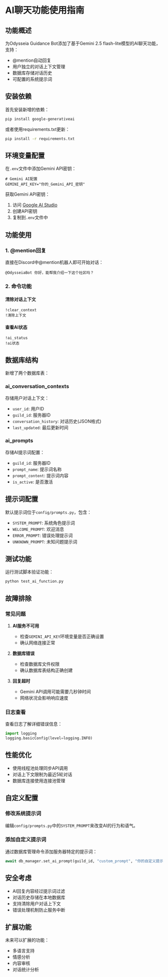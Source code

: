 # AI聊天功能使用指南

## 功能概述

为Odysseia Guidance Bot添加了基于Gemini 2.5 flash-lite模型的AI聊天功能，支持：
- @mention自动回复
- 用户独立的对话上下文管理
- 数据库存储对话历史
- 可配置的系统提示词

## 安装依赖

首先安装新增的依赖：

```bash
pip install google-generativeai
```

或者使用requirements.txt更新：

```bash
pip install -r requirements.txt
```

## 环境变量配置

在`.env`文件中添加Gemini API密钥：

```env
# Gemini AI配置
GEMINI_API_KEY="你的_Gemini_API_密钥"
```

获取Gemini API密钥：
1. 访问 [Google AI Studio](https://makersuite.google.com/app/apikey)
2. 创建API密钥
3. 复制到`.env`文件中

## 功能使用

### 1. @mention回复
直接在Discord中@mention机器人即可开始对话：

```
@OdysseiaBot 你好，能帮我介绍一下这个社区吗？
```

### 2. 命令功能

#### 清除对话上下文
```
!clear_context
!清除上下文
```

#### 查看AI状态
```
!ai_status
!ai状态
```

## 数据库结构

新增了两个数据库表：

### ai_conversation_contexts
存储用户对话上下文：
- `user_id`: 用户ID
- `guild_id`: 服务器ID  
- `conversation_history`: 对话历史(JSON格式)
- `last_updated`: 最后更新时间

### ai_prompts
存储AI提示词配置：
- `guild_id`: 服务器ID
- `prompt_name`: 提示词名称
- `prompt_content`: 提示词内容
- `is_active`: 是否激活

## 提示词配置

默认提示词位于`config/prompts.py`，包含：
- `SYSTEM_PROMPT`: 系统角色提示词
- `WELCOME_PROMPT`: 欢迎消息
- `ERROR_PROMPT`: 错误处理提示词
- `UNKNOWN_PROMPT`: 未知问题提示词

## 测试功能

运行测试脚本验证功能：

```bash
python test_ai_function.py
```

## 故障排除

### 常见问题

1. **AI服务不可用**
   - 检查`GEMINI_API_KEY`环境变量是否正确设置
   - 确认网络连接正常

2. **数据库错误**
   - 检查数据库文件权限
   - 确认数据库表结构正确创建

3. **回复超时**
   - Gemini API调用可能需要几秒钟时间
   - 网络状况会影响响应速度

### 日志查看

查看日志了解详细错误信息：
```python
import logging
logging.basicConfig(level=logging.INFO)
```

## 性能优化

- 使用线程池处理同步API调用
- 对话上下文限制为最近5轮对话
- 数据库连接使用连接池管理

## 自定义配置

### 修改系统提示词

编辑`config/prompts.py`中的`SYSTEM_PROMPT`来改变AI的行为和语气。

### 添加自定义提示词

通过数据库管理命令添加服务器特定的提示词：

```python
await db_manager.set_ai_prompt(guild_id, "custom_prompt", "你的自定义提示词内容")
```

## 安全考虑

- AI回复内容经过提示词过滤
- 对话历史存储在本地数据库
- 支持清除用户对话上下文
- 错误处理机制防止服务中断

## 扩展功能

未来可以扩展的功能：
- 多语言支持
- 情感分析
- 内容审核
- 对话统计分析